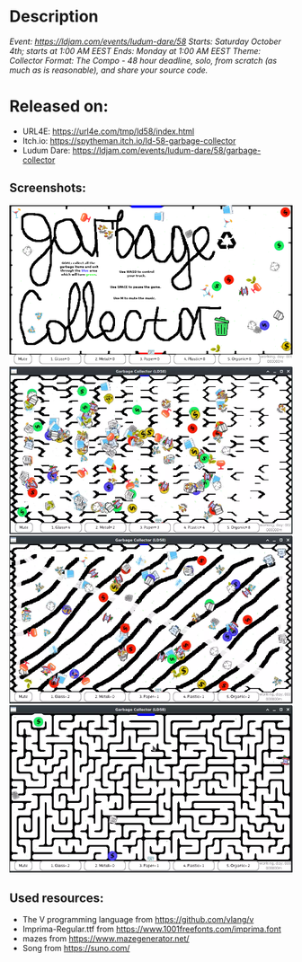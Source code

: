 # Description
*Event: https://ldjam.com/events/ludum-dare/58*
*Starts: Saturday October 4th; starts at 1:00 AM EEST*
*Ends: Monday at 1:00 AM EEST*
*Theme: Collector*
*Format: The Compo - 48 hour deadline, solo, from scratch (as much as is reasonable), and share your source code.*

# Released on:
* URL4E: https://url4e.com/tmp/ld58/index.html
* Itch.io: https://spytheman.itch.io/ld-58-garbage-collector
* Ludum Dare: https://ldjam.com/events/ludum-dare/58/garbage-collector

## Screenshots:
![Screenshot](screenshot.webp)
![Screenshot 2](screenshot_level_2.webp)
![Screenshot 3](screenshot_level_3.webp)
![Screenshot 4](screenshot_level_6.webp)

## Used resources:
* The V programming language from https://github.com/vlang/v
* Imprima-Regular.ttf from https://www.1001freefonts.com/imprima.font
* mazes from https://www.mazegenerator.net/
* Song from https://suno.com/

